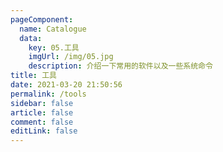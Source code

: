 ```yaml
---
pageComponent: 
  name: Catalogue
  data: 
    key: 05.工具
    imgUrl: /img/05.jpg
    description: 介绍一下常用的软件以及一些系统命令
title: 工具
date: 2021-03-20 21:50:56
permalink: /tools
sidebar: false
article: false
comment: false
editLink: false
---
```



